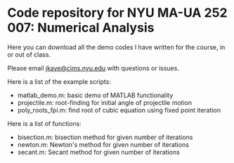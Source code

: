 # Code repository for NYU MA-UA 252 007: Numerical Analysis

Here you can download all the demo codes I have written for the course, in or out of class.

Please email jkaye@cims.nyu.edu with questions or issues.

Here is a list of the example scripts:

- matlab_demo.m: basic demo of MATLAB functionality
- projectile.m: root-finding for initial angle of projectile motion
- poly_roots_fpi.m: find root of cubic equation using fixed point iteration

Here is a list of functions:

- bisection.m: bisection method for given number of iterations
- newton.m: Newton's method for given number of iterations
- secant.m: Secant method for given number of iterations
